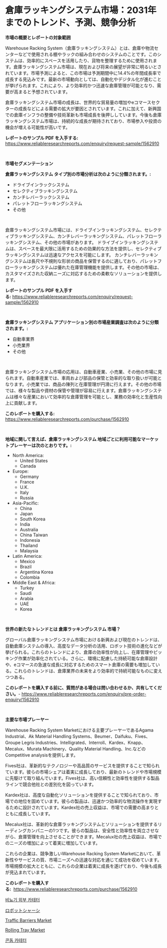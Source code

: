 <p><h1>倉庫ラッキングシステム市場：2031年までのトレンド、予測、競争分析</h1></p><p><strong>市場の概要とレポートの対象範囲</strong></p>
<p><p>Warehouse Racking System（倉庫ラッキングシステム）とは、倉庫や物流センターなどで使用される棚やラックの組み合わせのシステムのことです。このシステムは、効率的にスペースを活用したり、貨物を整理するために使用されます。倉庫ラッキングシステム市場は、現在および将来の展望が非常に明るいとされています。市場予測によると、この市場は予測期間中に14.4%の年間成長率で成長する見込みです。最新の市場動向としては、自動化やデジタル化が進むことが挙げられます。これにより、より効率的かつ迅速な倉庫管理が可能となり、需要が高まると予想されています。</p><p>倉庫ラッキングシステム市場の成長は、世界的な貿易量の増加やeコマースセクターの成長などによる需要の拡大が要因とされています。これに加えて、新興国での倉庫インフラの整備や技術革新も市場成長を後押ししています。今後も倉庫ラッキングシステム市場は、持続的な成長が期待されており、市場参入や投資の機会が増える可能性が高いです。</p></p>
<p><strong>レポートのサンプル PDF を入手する:</strong> <a href="https://www.reliableresearchreports.com/enquiry/request-sample/1562910">https://www.reliableresearchreports.com/enquiry/request-sample/1562910</a></p>
<p>&nbsp;</p>
<p><strong>市場セグメンテーション</strong></p>
<p><strong>倉庫ラッキングシステム タイプ別の市場分析は次のように分類されます。:</strong></p>
<p><ul><li>ドライブインラックシステム</li><li>セレクティブラッキングシステム</li><li>カンチレバーラックシステム</li><li>パレットフローラッキングシステム</li><li>その他</li></ul></p>
<p>&nbsp;</p>
<p><p>倉庫ラッキングシステム市場には、ドライブインラッキングシステム、セレクティブラッキングシステム、カンチレバーラッキングシステム、パレットフローラッキングシステム、その他の市場があります。 ドライブインラッキングシステムは、スペースを最大限に活用するための効果的な方法を提供し、セレクティブラッキングシステムは迅速なアクセスを可能にします。 カンチレバーラッキングシステムは長尺や不規則な形状の商品を保管するのに適しており、パレットフローラッキングシステムは優れた在庫管理機能を提供します。その他の市場は、カスタマイズされた収納ニーズに対応するための柔軟なソリューションを提供します。</p></p>
<p><strong>レポートのサンプル PDF を入手する:</strong>&nbsp;<a href="https://www.reliableresearchreports.com/enquiry/request-sample/1562910">https://www.reliableresearchreports.com/enquiry/request-sample/1562910</a></p>
<p>&nbsp;</p>
<p><strong> 倉庫ラッキングシステム アプリケーション別の市場産業調査は次のように分類されます。:</strong></p>
<p><ul><li>自動車業界</li><li>小売業界</li><li>その他</li></ul></p>
<p>&nbsp;</p>
<p><p>倉庫ラッキングシステム市場の応用は、自動車産業、小売業、その他の市場に見られます。自動車産業では、車両および部品の保管と効率的な取り扱いが可能となります。小売業では、商品の陳列と在庫管理が円滑に行えます。その他の市場では、様々な製品や資材の保管や管理が容易に行えます。倉庫ラッキングシステムは様々な産業において効率的な倉庫管理を可能とし、業務の効率化と生産性向上に貢献します。</p></p>
<p><strong>このレポートを購入する:</strong>&nbsp; <a href="https://www.reliableresearchreports.com/purchase/1562910">https://www.reliableresearchreports.com/purchase/1562910</a></p>
<p>&nbsp;</p>
<p><strong>地域に関して言えば、倉庫ラッキングシステム 地域ごとに利用可能なマーケットプレーヤーは次のとおりです。:</strong></p>
<p><ul>
    <li>
        North America:
        <ul>
            <li>United States</li>
            <li>Canada</li>
        </ul>
    </li>
    <li>
        Europe:
        <ul>
            <li>Germany</li>
            <li>France</li>
            <li>U.K.</li>
            <li>Italy</li>
            <li>Russia</li>
        </ul>
    </li>
    <li>
        Asia-Pacific:
        <ul>
            <li>China</li>
            <li>Japan</li>
            <li>South Korea</li>
            <li>India</li>
            <li>Australia</li>
            <li>China Taiwan</li>
            <li>Indonesia</li>
            <li>Thailand</li>
            <li>Malaysia</li>
        </ul>
    </li>
    <li>
        Latin America:
        <ul>
            <li>Mexico</li>
            <li>Brazil</li>
            <li>Argentina Korea</li>
            <li>Colombia</li>
        </ul>
    </li>
    <li>
        Middle East & Africa:
        <ul>
            <li>Turkey</li>
            <li>Saudi</li>
            <li>Arabia</li>
            <li>UAE</li>
            <li>Korea</li>
        </ul>
    </li>
    </ul></p>
<p>&nbsp;</p>
<p><strong>世界の新たなトレンドとは 倉庫ラッキングシステム 市場？</strong></p>
<p><p>グローバル倉庫ラッキングシステム市場における新興および現在のトレンドは、自動倉庫システムの導入、高度なデータ分析の活用、ロボット技術の進化などが挙げられる。これらのトレンドにより、倉庫の効率性が向上し、在庫管理やピッキング作業が効率化されている。さらに、環境に配慮した持続可能な倉庫設計や、eコマースの急速な成長に対応するためのスマート倉庫の需要も増加している。これらのトレンドは、倉庫業界の未来をより効率的で持続可能なものに変えつつある。</p></p>
<p><strong>このレポートを購入する前に、質問がある場合は問い合わせるか、共有してください。</strong>- <a href="https://www.reliableresearchreports.com/enquiry/pre-order-enquiry/1562910">https://www.reliableresearchreports.com/enquiry/pre-order-enquiry/1562910</a></p>
<p>&nbsp;</p>
<p><strong>主要な市場プレーヤー</strong></p>
<p><p>Warehouse Racking System Marketにおける主要プレーヤーであるAgama Industrial、Ak Material Handling Systems、Beumer、Daifuku、Fives、Groupe Legris Industries、Intelligrated、Interroll、Kardex、Knapp、Mecalux、Murata Machinery、Quality Material Handling、Inc.などのCompetitive analysisを提供します。</p><p>Fives社は、革新的なテクノロジーや高品質のサービスを提供することで知られています。彼らの市場シェアは着実に成長しており、最新のトレンドや市場規模に先駆けて取り組んでいます。Fives社は、高い信頼性と効率性を提供する製品ラインで競合他社との差別化を図っています。</p><p>Kardex社は、高度な自動化ソリューションを提供することで知られており、市場での地位を固めています。彼らの製品は、迅速かつ効率的な物流操作を実現するために設計されています。Kardex社の売上収益は、市場での需要の高まりとともに成長しています。</p><p>Mecalux社は、革新的な倉庫ラッキングシステムとソリューションを提供するリーディングカンパニーの1つです。彼らの製品は、安全性と効率性を両立させながら、倉庫管理を向上させることができます。Mecalux社の売上収益は、市場でのニーズの増加によって着実に増加しています。</p><p>これらの企業は、競争激しいWarehouse Racking System Marketにおいて、革新性やサービスの質、市場ニーズへの迅速な対応を通じて成功を収めています。市場規模の拡大とともに、これらの企業は着実に成長を遂げており、今後も成長が見込まれています。</p></p>
<p><strong>このレポートを購入する:</strong>&nbsp;&nbsp;<a href="https://www.reliableresearchreports.com/purchase/1562910">https://www.reliableresearchreports.com/purchase/1562910</a></p>
<p><p><a href="https://github.com/idcefvhkdut6/Market-Research-Report-List-1/blob/main/83424224623.md">비뇨기 외부 카테터</a></p><p><a href="https://github.com/joaejkdzgyljvo6/Market-Research-Report-List-1/blob/main/25620265051.md">ロボットシャーシ</a></p><p><a href="https://scarlet-rocket-c63.notion.site/Traffic-Barriers-Market-with-the-goal-of-estimating-the-market-size-and-future-growth-potential-of-v-067cfb0000a0462eaee9885746113e44">Traffic Barriers Market</a></p><p><a href="https://github.com/lylyparadise/Market-Research-Report-List-2/blob/main/rolling-tray-market.md">Rolling Tray Market</a></p><p><a href="https://github.com/vsap75a286l/Market-Research-Report-List-1/blob/main/71379754624.md">콘돔 카테터</a></p></p>